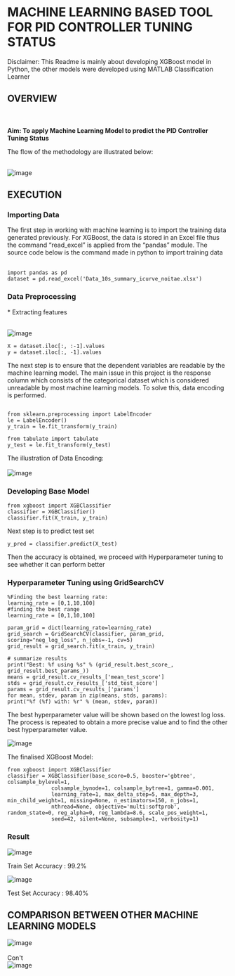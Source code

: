 
 <h1> MACHINE LEARNING BASED TOOL FOR PID CONTROLLER TUNING STATUS </h1>
Disclaimer: This Readme is mainly about developing XGBoost model in Python, the other models were developed using MATLAB Classification Learner<br>
<h2>OVERVIEW</h2><br><br>
<b>Aim: To apply Machine Learning Model to predict the PID Controller Tuning Status</b><br>

The flow of the methodology are illustrated below:<br><br>

![image](https://user-images.githubusercontent.com/88897287/133895401-636c1ba4-0b54-4766-960a-383595ff2af1.png)


<h2>EXECUTION</h2>
<h3>Importing Data</h3>
The first step in working with machine learning is to import the training data generated previously. For XGBoost, the data is stored in an Excel file thus the command “read_excel” is applied from the “pandas” module. The source code below is the command made in python to import training data <br><br>

```
import pandas as pd
dataset = pd.read_excel('Data_10s_summary_icurve_noitae.xlsx')
```

<h3>Data Preprocessing</h3>
* Extracting features<br><br>

![image](https://user-images.githubusercontent.com/88897287/133895509-e7c659cb-0354-4bb8-a1de-5f8c7c118b7e.png)
<br>

```
X = dataset.iloc[:, :-1].values
y = dataset.iloc[:, -1].values
```

The next step is to ensure that the dependent variables are readable by the machine learning model. The main issue in this project is the response column which consists of the categorical dataset which is considered unreadable by most machine learning models. To solve this, data encoding is performed.

```

from sklearn.preprocessing import LabelEncoder
le = LabelEncoder()
y_train = le.fit_transform(y_train)

from tabulate import tabulate
y_test = le.fit_transform(y_test)
```
The illustration of Data Encoding: <br><br>
![image](https://user-images.githubusercontent.com/88897287/133895538-d81490c0-30b8-489f-a7dc-d5ad5ff0d13f.png)

<h3>Developing Base Model</h3>

```
from xgboost import XGBClassifier
classifier = XGBClassifier()
classifier.fit(X_train, y_train)
```

Next step is to predict test set
```
y_pred = classifier.predict(X_test)
```

Then the accuracy is obtained, we proceed with Hyperparameter tuning to see whether it can perform better

<h3>Hyperparameter Tuning using GridSearchCV</h3>

```
%Finding the best learning rate:
learning_rate = [0,1,10,100]
#finding the best range
learning_rate = [0,1,10,100]

param_grid = dict(learning_rate=learning_rate)
grid_search = GridSearchCV(classifier, param_grid, scoring="neg_log_loss", n_jobs=-1, cv=5)
grid_result = grid_search.fit(x_train, y_train)

# summarize results
print("Best: %f using %s" % (grid_result.best_score_, grid_result.best_params_))
means = grid_result.cv_results_['mean_test_score']
stds = grid_result.cv_results_['std_test_score']
params = grid_result.cv_results_['params']
for mean, stdev, param in zip(means, stds, params):
print("%f (%f) with: %r" % (mean, stdev, param))
```
The best hyperparameter value will be shown based on the lowest log loss. The process is repeated to obtain a more precise value and to find the other best hyperparameter value.

![image](https://user-images.githubusercontent.com/88897287/133917137-e03caa24-aa48-4a47-98db-ca1f6759b393.png)
<br>

The finalised XGBoost Model:

```
from xgboost import XGBClassifier
classifier = XGBClassifier(base_score=0.5, booster='gbtree', colsample_bylevel=1,
              colsample_bynode=1, colsample_bytree=1, gamma=0.001,
              learning_rate=1, max_delta_step=5, max_depth=3, min_child_weight=1, missing=None, n_estimators=150, n_jobs=1,
              nthread=None, objective='multi:softprob', random_state=0, reg_alpha=0, reg_lambda=8.6, scale_pos_weight=1,
              seed=42, silent=None, subsample=1, verbosity=1)
```


<h3>Result</h3>

![image](https://user-images.githubusercontent.com/88897287/133969095-1edaeccf-00fd-40e4-8620-9834b6a53c41.png)

Train Set Accuracy : 99.2%

![image](https://user-images.githubusercontent.com/88897287/133895648-4cc9ddd9-7261-417b-a5d9-071203f35af5.png)

Test Set Accuracy : 98.40%

<h2>COMPARISON BETWEEN OTHER MACHINE LEARNING MODELS</h2>

![image](https://user-images.githubusercontent.com/88897287/133916491-75ab8467-e2c8-4ba3-8e5a-2f9c58491e65.png) <br><br>
Con't<br>
![image](https://user-images.githubusercontent.com/88897287/133916487-5afc2e51-ca6c-4bd8-b1c6-bef599d45ef9.png)




